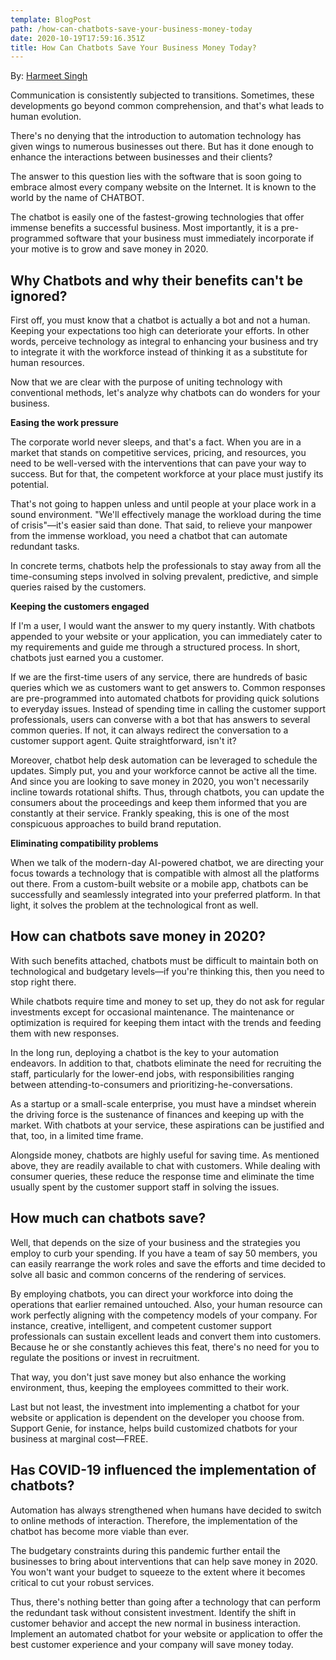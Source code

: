 ```yaml
---
template: BlogPost
path: /how-can-chatbots-save-your-business-money-today
date: 2020-10-19T17:59:16.351Z
title: How Can Chatbots Save Your Business Money Today?
---
```

By: [Harmeet Singh](https://www.linkedin.com/in/harmeetwrites)



Communication is consistently subjected to transitions. Sometimes, these developments go beyond common comprehension, and that's what leads to human evolution. 

There's no denying that the introduction to automation technology has given wings to numerous businesses out there. But has it done enough to enhance the interactions between businesses and their clients? 

The answer to this question lies with the software that is soon going to embrace almost every company website on the Internet. It is known to the world by the name of CHATBOT. 

The chatbot is easily one of the fastest-growing technologies that offer immense benefits a successful business. Most importantly, it is a pre-programmed software that your business must immediately incorporate if your motive is to grow and save money in 2020.

## Why Chatbots and why their benefits can't be ignored?

First off, you must know that a chatbot is actually a bot and not a human. Keeping your expectations too high can deteriorate your efforts. In other words, perceive technology as integral to enhancing your business and try to integrate it with the workforce instead of thinking it as a substitute for human resources. 

Now that we are clear with the purpose of uniting technology with conventional methods, let's analyze why chatbots can do wonders for your business.

**Easing the work pressure**

The corporate world never sleeps, and that's a fact. When you are in a market that stands on competitive services, pricing, and resources, you need to be well-versed with the interventions that can pave your way to success. But for that, the competent workforce at your place must justify its potential.

That's not going to happen unless and until people at your place work in a sound environment. "We'll effectively manage the workload during the time of crisis"—it's easier said than done. That said, to relieve your manpower from the immense workload, you need a chatbot that can automate redundant tasks. 

In concrete terms, chatbots help the professionals to stay away from all the time-consuming steps involved in solving prevalent, predictive, and simple queries raised by the customers.  

**Keeping the customers engaged**

If I'm a user, I would want the answer to my query instantly. With chatbots appended to your website or your application, you can immediately cater to my requirements and guide me through a structured process. In short, chatbots just earned you a customer. 

If we are the first-time users of any service, there are hundreds of basic queries which we as customers want to get answers to. Common responses are pre-programmed into automated chatbots for providing quick solutions to everyday issues. Instead of spending time in calling the customer support professionals, users can converse with a bot that has answers to several common queries. If not, it can always redirect the conversation to a customer support agent. Quite straightforward, isn't it?

Moreover, chatbot help desk automation can be leveraged to schedule the updates. Simply put, you and your workforce cannot be active all the time. And since you are looking to save money in 2020, you won't necessarily incline towards rotational shifts. Thus, through chatbots, you can update the consumers about the proceedings and keep them informed that you are constantly at their service. Frankly speaking, this is one of the most conspicuous approaches to build brand reputation. 

**Eliminating compatibility problems**

When we talk of the modern-day AI-powered chatbot, we are directing your focus towards a technology that is compatible with almost all the platforms out there. From a custom-built website or a mobile app, chatbots can be successfully and seamlessly integrated into your preferred platform. In that light, it solves the problem at the technological front as well. 

## How can chatbots save money in 2020?

With such benefits attached, chatbots must be difficult to maintain both on technological and budgetary levels—if you're thinking this, then you need to stop right there. 

While chatbots require time and money to set up, they do not ask for regular investments except for occasional maintenance. The maintenance or optimization is required for keeping them intact with the trends and feeding them with new responses. 

In the long run, deploying a chatbot is the key to your automation endeavors. In addition to that, chatbots eliminate the need for recruiting the staff, particularly for the lower-end jobs, with responsibilities ranging between attending-to-consumers and prioritizing-he-conversations.

As a startup or a small-scale enterprise, you must have a mindset wherein the driving force is the sustenance of finances and keeping up with the market. With chatbots at your service, these aspirations can be justified and that, too, in a limited time frame. 

Alongside money, chatbots are highly useful for saving time. As mentioned above, they are readily available to chat with customers. While dealing with consumer queries, these reduce the response time and eliminate the time usually spent by the customer support staff in solving the issues.

## How much can chatbots save?

Well, that depends on the size of your business and the strategies you employ to curb your spending. If you have a team of say 50 members, you can easily rearrange the work roles and save the efforts and time decided to solve all basic and common concerns of the rendering of services. 

By employing chatbots, you can direct your workforce into doing the operations that earlier remained untouched. Also, your human resource can work perfectly aligning with the competency models of your company. For instance, creative, intelligent, and competent customer support professionals can sustain excellent leads and convert them into customers. Because he or she constantly achieves this feat, there's no need for you to regulate the positions or invest in recruitment. 

That way, you don't just save money but also enhance the working environment, thus, keeping the employees committed to their work.

Last but not least, the investment into implementing a chatbot for your website or application is dependent on the developer you choose from. Support Genie, for instance, helps build customized chatbots for your business at marginal cost—FREE. 

## Has COVID-19 influenced the implementation of chatbots?

Automation has always strengthened when humans have decided to switch to online methods of interaction. Therefore, the implementation of the chatbot has become more viable than ever. 

The budgetary constraints during this pandemic further entail the businesses to bring about interventions that can help save money in 2020. You won't want your budget to squeeze to the extent where it becomes critical to cut your robust services.

Thus, there's nothing better than going after a technology that can perform the redundant task without consistent investment. Identify the shift in customer behavior and accept the new normal in business interaction. Implement an automated chatbot for your website or application to offer the best customer experience and your company will save money today.
